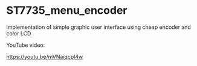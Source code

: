 # ST7735_menu_encoder
Implementation of simple graphic user interface using cheap encoder and color LCD

YouTube video:

https://youtu.be/mVNaiqcpl4w
